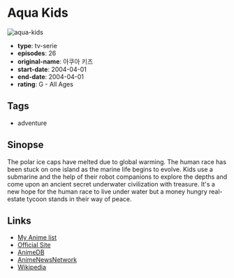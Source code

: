# Aqua Kids

![aqua-kids](https://cdn.myanimelist.net/images/anime/4/82405.jpg)

-   **type**: tv-serie
-   **episodes**: 26
-   **original-name**: 아쿠아 키즈
-   **start-date**: 2004-04-01
-   **end-date**: 2004-04-01
-   **rating**: G - All Ages

## Tags

-   adventure

## Sinopse

The polar ice caps have melted due to global warming. The human race has been stuck on one island as the marine life begins to evolve. Kids use a submarine and the help of their robot companions to explore the depths and come upon an ancient secret underwater civilization with treasure. It's a new hope for the human race to live under water but a money hungry real-estate tycoon stands in their way of peace.

## Links

-   [My Anime list](https://myanimelist.net/anime/34249/Aqua_Kids)
-   [Official Site](http://tv.sbs.co.kr/collection/sbs_review_list.jsp?vVodId=V0000284913&vProgId=&vMenuId=&cpage=1)
-   [AnimeDB](http://anidb.info/perl-bin/animedb.pl?show=anime&aid=1669)
-   [AnimeNewsNetwork](http://www.animenewsnetwork.com/encyclopedia/anime.php?id=4499)
-   [Wikipedia](https://ja.wikipedia.org/wiki/%E3%82%A2%E3%82%AF%E3%82%A2%E3%82%AD%E3%83%83%E3%82%BA)
